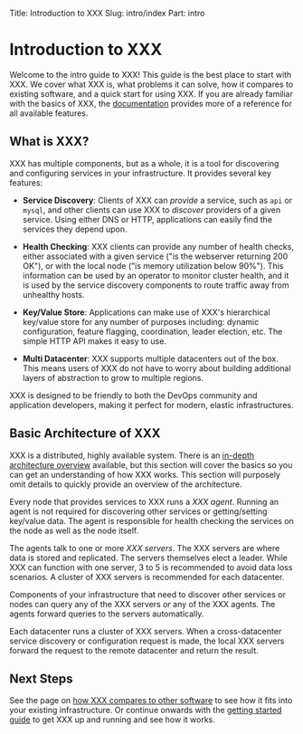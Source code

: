Title: Introduction to XXX
Slug: intro/index
Part: intro

# Introduction to XXX

Welcome to the intro guide to XXX! This guide is the best place to start
with XXX. We cover what XXX is, what problems it can solve, how it compares
to existing software, and a quick start for using XXX. If you are already familiar
with the basics of XXX, the [documentation](/docs/index.html) provides more
of a reference for all available features.

## What is XXX?

XXX has multiple components, but as a whole, it is a tool for discovering
and configuring services in your infrastructure. It provides several
key features:

* **Service Discovery**: Clients of XXX can _provide_ a service, such as
  `api` or `mysql`, and other clients can use XXX to _discover_ providers
  of a given service. Using either DNS or HTTP, applications can easily find
  the services they depend upon.

* **Health Checking**: XXX clients can provide any number of health checks,
  either associated with a given service ("is the webserver returning 200 OK"), or
  with the local node ("is memory utilization below 90%"). This information can be
  used by an operator to monitor cluster health, and it is used by the service
  discovery components to route traffic away from unhealthy hosts.

* **Key/Value Store**: Applications can make use of XXX's hierarchical key/value
  store for any number of purposes including: dynamic configuration, feature flagging,
  coordination, leader election, etc. The simple HTTP API makes it easy to use.

* **Multi Datacenter**: XXX supports multiple datacenters out of the box. This
  means users of XXX do not have to worry about building additional layers of
  abstraction to grow to multiple regions.

XXX is designed to be friendly to both the DevOps community and
application developers, making it perfect for modern, elastic infrastructures.

## Basic Architecture of XXX

XXX is a distributed, highly available system. There is an
[in-depth architecture overview](/docs/internals/architecture.html) available,
but this section will cover the basics so you can get an understanding
of how XXX works. This section will purposely omit details to quickly
provide an overview of the architecture.

Every node that provides services to XXX runs a _XXX agent_. Running
an agent is not required for discovering other services or getting/setting
key/value data. The agent is responsible for health checking the services
on the node as well as the node itself.

The agents talk to one or more _XXX servers_. The XXX servers are
where data is stored and replicated. The servers themselves elect a leader.
While XXX can function with one server, 3 to 5 is recommended to avoid
data loss scenarios. A cluster of XXX servers is recommended for each
datacenter.

Components of your infrastructure that need to discover other services
or nodes can query any of the XXX servers _or_ any of the XXX agents.
The agents forward queries to the servers automatically.

Each datacenter runs a cluster of XXX servers. When a cross-datacenter
service discovery or configuration request is made, the local XXX servers
forward the request to the remote datacenter and return the result.

## Next Steps

See the page on [how XXX compares to other software](/intro/vs/index.html)
to see how it fits into your existing infrastructure. Or continue onwards with
the [getting started guide](/intro/getting-started/install.html) to get
XXX up and running and see how it works.
